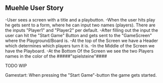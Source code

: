 Muehle User Story
-----------------

-User sees a screen with a title and a playbutton. 
-When the user hits play he gets sent to a form, where he can input two names (players). There are the inputs "Player1" and "Player2" per default.
-After filling out the input the user can hit the "Start Game" Button and gets sent to the "GameScreen" where the Playground/Board is.
-At the top of the Screen we have a Header which determines which players turn it is.
-In the Middle of the Screen we have the Playboard.
-At the Bottom Of the Screen we see the two Players names in the color of the #####"spielsteine"#### 

TODO WIP




Gamestart:
When pressing the "Start Game"-button the game gets started.